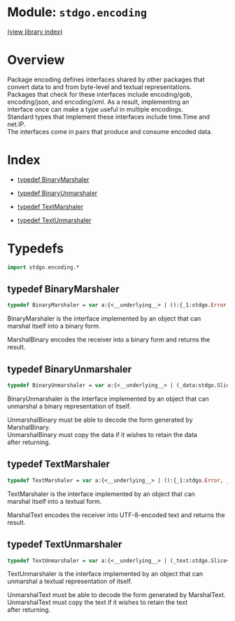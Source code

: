 # Module: `stdgo.encoding`

[(view library index)](../stdgo.md)


# Overview


Package encoding defines interfaces shared by other packages that  
convert data to and from byte\-level and textual representations.  
Packages that check for these interfaces include encoding/gob,  
encoding/json, and encoding/xml. As a result, implementing an  
interface once can make a type useful in multiple encodings.  
Standard types that implement these interfaces include time.Time and net.IP.  
The interfaces come in pairs that produce and consume encoded data.  



# Index


- [typedef BinaryMarshaler](<#typedef-binarymarshaler>)

- [typedef BinaryUnmarshaler](<#typedef-binaryunmarshaler>)

- [typedef TextMarshaler](<#typedef-textmarshaler>)

- [typedef TextUnmarshaler](<#typedef-textunmarshaler>)

# Typedefs


```haxe
import stdgo.encoding.*
```


## typedef BinaryMarshaler


```haxe
typedef BinaryMarshaler = var a:{<__underlying__> | ():{_1:stdgo.Error, _0:stdgo.Slice<stdgo.GoByte>} | {<haxe_doc>} | ():stdgo.AnyInterface}
```


BinaryMarshaler is the interface implemented by an object that can  
marshal itself into a binary form.  



MarshalBinary encodes the receiver into a binary form and returns the result.  



## typedef BinaryUnmarshaler


```haxe
typedef BinaryUnmarshaler = var a:{<__underlying__> | (_data:stdgo.Slice<stdgo.GoByte>):stdgo.Error | {<haxe_doc>} | ():stdgo.AnyInterface}
```


BinaryUnmarshaler is the interface implemented by an object that can  
unmarshal a binary representation of itself.  



UnmarshalBinary must be able to decode the form generated by MarshalBinary.  
UnmarshalBinary must copy the data if it wishes to retain the data  
after returning.  



## typedef TextMarshaler


```haxe
typedef TextMarshaler = var a:{<__underlying__> | ():{_1:stdgo.Error, _0:stdgo.Slice<stdgo.GoByte>} | {<haxe_doc>} | ():stdgo.AnyInterface}
```


TextMarshaler is the interface implemented by an object that can  
marshal itself into a textual form.  



MarshalText encodes the receiver into UTF\-8\-encoded text and returns the result.  



## typedef TextUnmarshaler


```haxe
typedef TextUnmarshaler = var a:{<__underlying__> | (_text:stdgo.Slice<stdgo.GoByte>):stdgo.Error | {<haxe_doc>} | ():stdgo.AnyInterface}
```


TextUnmarshaler is the interface implemented by an object that can  
unmarshal a textual representation of itself.  



UnmarshalText must be able to decode the form generated by MarshalText.  
UnmarshalText must copy the text if it wishes to retain the text  
after returning.  



